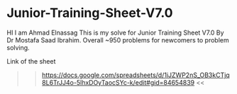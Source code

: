 # Junior-Training-Sheet-V7.0
HI 
I am Ahmad Elnassag
This is my solve for Junior Training Sheet V7.0 By Dr Mostafa Saad Ibrahim. 
Overall ~950 problems for newcomers to problem solving. 

Link of the sheet 

 >> https://docs.google.com/spreadsheets/d/1iJZWP2nS_OB3kCTjq8L6TrJJ4o-5lhxDOyTaocSYc-k/edit#gid=84654839 <<
